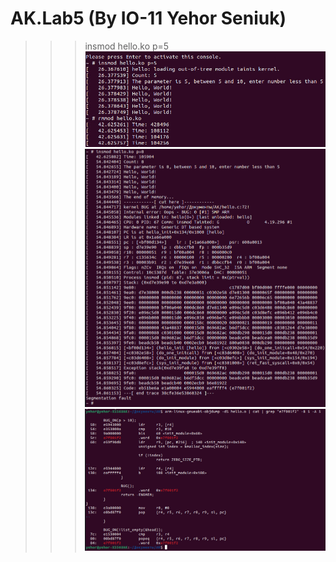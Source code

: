 # AK.Lab5 (By IO-11 Yehor Seniuk)
>>> insmod hello.ko p=5
![alt](normal_workflow.jpg)
![alt](oops_message.jpg)
![alt](error_place.jpg)
